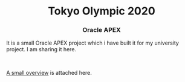<h1 align="center">Tokyo Olympic 2020</h1>
<h3 align="center">Oracle APEX</h3>

<p align="left">It is a small Oracle APEX project which i have built it for my university project. I am sharing it here. </p> 
<br/>
<p align="left"><a href="https://youtu.be/w1f9i4Z99S4" target="_blank">A small overview</a> is attached here. </p> 
